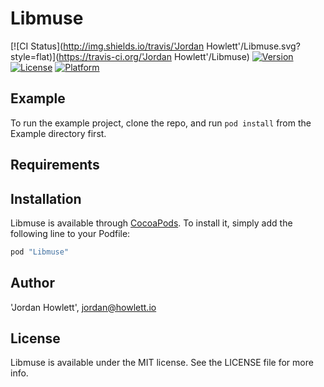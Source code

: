 # Libmuse

[![CI Status](http://img.shields.io/travis/'Jordan Howlett'/Libmuse.svg?style=flat)](https://travis-ci.org/'Jordan Howlett'/Libmuse)
[![Version](https://img.shields.io/cocoapods/v/Libmuse.svg?style=flat)](http://cocoapods.org/pods/Libmuse)
[![License](https://img.shields.io/cocoapods/l/Libmuse.svg?style=flat)](http://cocoapods.org/pods/Libmuse)
[![Platform](https://img.shields.io/cocoapods/p/Libmuse.svg?style=flat)](http://cocoapods.org/pods/Libmuse)

## Example

To run the example project, clone the repo, and run `pod install` from the Example directory first.

## Requirements

## Installation

Libmuse is available through [CocoaPods](http://cocoapods.org). To install
it, simply add the following line to your Podfile:

```ruby
pod "Libmuse"
```

## Author

'Jordan Howlett', jordan@howlett.io

## License

Libmuse is available under the MIT license. See the LICENSE file for more info.
